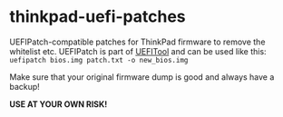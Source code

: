 # thinkpad-uefi-patches
UEFIPatch-compatible patches for ThinkPad firmware to remove the whitelist etc. UEFIPatch is part of [UEFITool](https://github.com/LongSoft/UEFITool) and can be used like this:
`uefipatch bios.img patch.txt -o new_bios.img`

Make sure that your original firmware dump is good and always have a backup!

**USE AT YOUR OWN RISK!**

